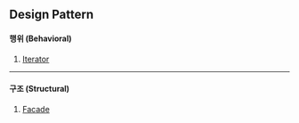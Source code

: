 ## Design Pattern

#### 행위 (Behavioral)
1. [Iterator](https://github.com/yeong-chae/study-design-pattern/tree/master/src/com/yckim/designpattern/behavioral/iterator)
---
#### 구조 (Structural)
1. [Facade](https://github.com/yeong-chae/study-design-pattern/tree/master/src/com/yckim/designpattern/structural/facade)